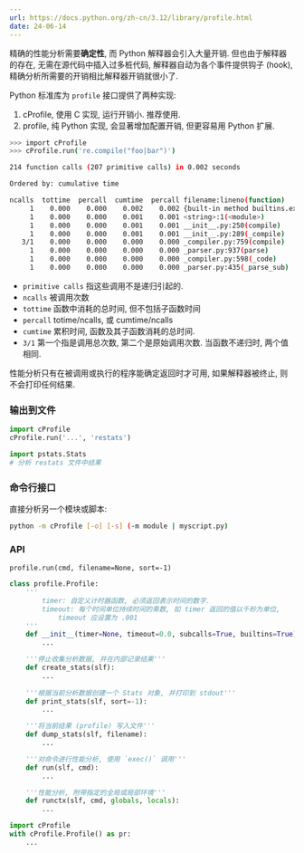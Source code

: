 ```yaml
---
url: https://docs.python.org/zh-cn/3.12/library/profile.html
date: 24-06-14
---
```


精确的性能分析需要**确定性**, 而 Python 解释器会引入大量开销. 但也由于解释器的存在, 无需在源代码中插入过多桩代码, 解释器自动为各个事件提供钩子 (hook), 精确分析所需要的开销相比解释器开销就很小了.

Python 标准库为 `profile` 接口提供了两种实现:
1. cProfile, 使用 C 实现, 运行开销小. 推荐使用.
2. profile, 纯 Python 实现, 会显著增加配置开销, 但更容易用 Python 扩展.

```bash
>>> import cProfile
>>> cProfile.run('re.compile("foo|bar")')

214 function calls (207 primitive calls) in 0.002 seconds

Ordered by: cumulative time

ncalls  tottime  percall  cumtime  percall filename:lineno(function)
     1    0.000    0.000    0.002    0.002 {built-in method builtins.exec}
     1    0.000    0.000    0.001    0.001 <string>:1(<module>)
     1    0.000    0.000    0.001    0.001 __init__.py:250(compile)
     1    0.000    0.000    0.001    0.001 __init__.py:289(_compile)
   3/1    0.000    0.000    0.000    0.000 _compiler.py:759(compile)
     1    0.000    0.000    0.000    0.000 _parser.py:937(parse)
     1    0.000    0.000    0.000    0.000 _compiler.py:598(_code)
     1    0.000    0.000    0.000    0.000 _parser.py:435(_parse_sub)
```

- `primitive calls` 指这些调用不是递归引起的.
- `ncalls` 被调用次数
- `tottime` 函数中消耗的总时间, 但不包括子函数时间
- `percall` totime/ncalls, 或 cumtime/ncalls
- `cumtime` 累积时间, 函数及其子函数消耗的总时间. 
- `3/1` 第一个指是调用总次数, 第二个是原始调用次数. 当函数不递归时, 两个值相同.

性能分析只有在被调用或执行的程序能确定返回时才可用, 如果解释器被终止, 则不会打印任何结果.

### 输出到文件

```python
import cProfile
cProfile.run('...', 'restats')

import pstats.Stats
# 分析 restats 文件中结果
```

### 命令行接口

直接分析另一个模块或脚本:

```bash
python -m cProfile [-o] [-s] (-m module | myscript.py)
```

### API

`profile.run(cmd, filename=None, sort=-1)`

```python
class profile.Profile:
	'''
		timer: 自定义计时器函数, 必须返回表示时间的数字.
		timeout: 每个时间单位持续时间的乘数, 如 timer 返回的值以千秒为单位, 
			timeout 应设置为 .001
	'''
	def __init__(timer=None, timeout=0.0, subcalls=True, builtins=True):
		...

	'''停止收集分析数据, 并在内部记录结果'''
	def create_stats(slf):
		...
		
	'''根据当前分析数据创建一个 Stats 对象, 并打印到 stdout'''
	def print_stats(slf, sort=-1):
		...

	'''将当前结果 (profile) 写入文件'''
	def dump_stats(slf, filename):
		...

	'''对命令进行性能分析, 使用 `exec()` 调用'''
	def run(slf, cmd):
		...

	'''性能分析, 附带指定的全局或局部环境'''
	def runctx(slf, cmd, globals, locals):
		...

import cProfile
with cProfile.Profile() as pr:
	...
```

